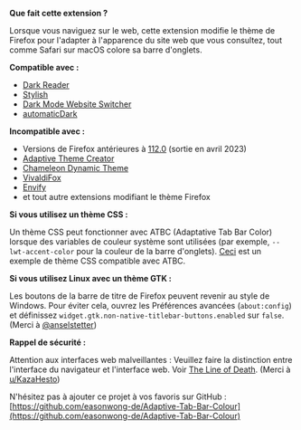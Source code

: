 **Que fait cette extension ?**

Lorsque vous naviguez sur le web, cette extension modifie le thème de Firefox pour l'adapter à l'apparence du site web que vous consultez, tout comme Safari sur macOS colore sa barre d'onglets.

**Compatible avec :**

- [Dark Reader](https://addons.mozilla.org/firefox/addon/darkreader/)
- [Stylish](https://addons.mozilla.org/firefox/addon/stylish/)
- [Dark Mode Website Switcher](https://addons.mozilla.org/firefox/addon/dark-mode-website-switcher/)
- [automaticDark](https://addons.mozilla.org/firefox/addon/automatic-dark/)

**Incompatible avec :**

- Versions de Firefox antérieures à [112.0](https://www.mozilla.org/firefox/112.0/releasenotes/) (sortie en avril 2023)
- [Adaptive Theme Creator](https://addons.mozilla.org/firefox/addon/adaptive-theme-creator/)
- [Chameleon Dynamic Theme](https://addons.mozilla.org/firefox/addon/chameleon-dynamic-theme-fixed/)
- [VivaldiFox](https://addons.mozilla.org/firefox/addon/vivaldifox/)
- [Envify](https://addons.mozilla.org/firefox/addon/envify/)
- et tout autre extensions modifiant le thème Firefox

**Si vous utilisez un thème CSS :**

Un thème CSS peut fonctionner avec ATBC (Adaptative Tab Bar Color) lorsque des variables de couleur système sont utilisées (par exemple, `--lwt-accent-color` pour la couleur de la barre d'onglets). [Ceci](https://github.com/easonwong-de/WhiteSurFirefoxThemeMacOS) est un exemple de thème CSS compatible avec ATBC.

**Si vous utilisez Linux avec un thème GTK :**

Les boutons de la barre de titre de Firefox peuvent revenir au style de Windows. Pour éviter cela, ouvrez les Préférences avancées (`about:config`) et définissez `widget.gtk.non-native-titlebar-buttons.enabled` sur `false`. (Merci à [@anselstetter](https://github.com/anselstetter/))

**Rappel de sécurité :**

Attention aux interfaces web malveillantes : Veuillez faire la distinction entre l'interface du navigateur et l'interface web. Voir [The Line of Death](https://textslashplain.com/2017/01/14/the-line-of-death/). (Merci à [u/KazaHesto](https://www.reddit.com/user/KazaHesto/))

N'hésitez pas à ajouter ce projet à vos favoris sur GitHub : [https://github.com/easonwong-de/Adaptive-Tab-Bar-Colour](https://github.com/easonwong-de/Adaptive-Tab-Bar-Colour)